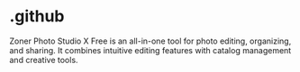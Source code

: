 # .github
Zoner Photo Studio X Free is an all-in-one tool for photo editing, organizing, and sharing. It combines intuitive editing features with catalog management and creative tools.
